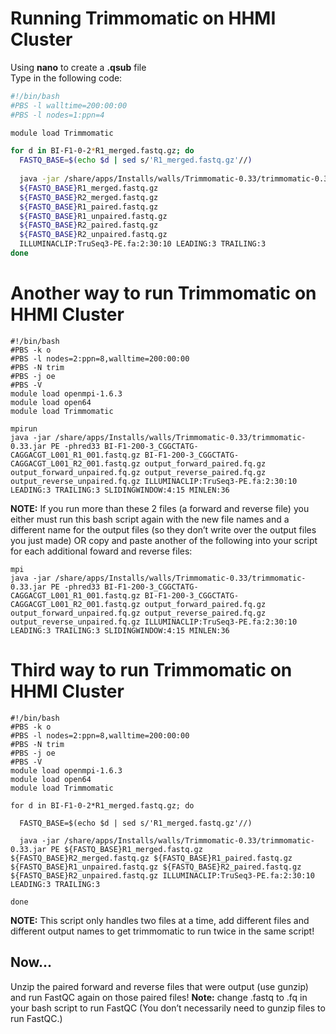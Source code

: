 # Running Trimmomatic on HHMI Cluster
Using **nano** to create a **.qsub** file<br/>
Type in the following code:
```bash
#!/bin/bash
#PBS -l walltime=200:00:00
#PBS -l nodes=1:ppn=4

module load Trimmomatic

for d in BI-F1-0-2*R1_merged.fastq.gz; do
  FASTQ_BASE=$(echo $d | sed s/'R1_merged.fastq.gz'//)
 
  java -jar /share/apps/Installs/walls/Trimmomatic-0.33/trimmomatic-0.33.jar PE 
  ${FASTQ_BASE}R1_merged.fastq.gz 
  ${FASTQ_BASE}R2_merged.fastq.gz 
  ${FASTQ_BASE}R1_paired.fastq.gz 
  ${FASTQ_BASE}R1_unpaired.fastq.gz 
  ${FASTQ_BASE}R2_paired.fastq.gz 
  ${FASTQ_BASE}R2_unpaired.fastq.gz 
  ILLUMINACLIP:TruSeq3-PE.fa:2:30:10 LEADING:3 TRAILING:3
done
```

# Another way to run Trimmomatic on HHMI Cluster
```
#!/bin/bash
#PBS -k o
#PBS -l nodes=2:ppn=8,walltime=200:00:00
#PBS -N trim
#PBS -j oe
#PBS -V
module load openmpi-1.6.3
module load open64
module load Trimmomatic

mpirun
java -jar /share/apps/Installs/walls/Trimmomatic-0.33/trimmomatic-0.33.jar PE -phred33 BI-F1-200-3_CGGCTATG-CAGGACGT_L001_R1_001.fastq.gz BI-F1-200-3_CGGCTATG-CAGGACGT_L001_R2_001.fastq.gz output_forward_paired.fq.gz output_forward_unpaired.fq.gz output_reverse_paired.fq.gz output_reverse_unpaired.fq.gz ILLUMINACLIP:TruSeq3-PE.fa:2:30:10 LEADING:3 TRAILING:3 SLIDINGWINDOW:4:15 MINLEN:36

```
**NOTE:** If you run more than these 2 files (a forward and reverse file) you either must run this bash script again with the new file names and a different name for the output files (so they don’t write over the output files you just made) OR copy and paste another of the following into your script for each additional foward and reverse files:
```
mpi
java -jar /share/apps/Installs/walls/Trimmomatic-0.33/trimmomatic-0.33.jar PE -phred33 BI-F1-200-3_CGGCTATG-CAGGACGT_L001_R1_001.fastq.gz BI-F1-200-3_CGGCTATG-CAGGACGT_L001_R2_001.fastq.gz output_forward_paired.fq.gz output_forward_unpaired.fq.gz output_reverse_paired.fq.gz output_reverse_unpaired.fq.gz ILLUMINACLIP:TruSeq3-PE.fa:2:30:10 LEADING:3 TRAILING:3 SLIDINGWINDOW:4:15 MINLEN:36

```


# Third way to run Trimmomatic on HHMI Cluster
```
#!/bin/bash
#PBS -k o
#PBS -l nodes=2:ppn=8,walltime=200:00:00
#PBS -N trim
#PBS -j oe
#PBS -V
module load openmpi-1.6.3
module load open64
module load Trimmomatic

for d in BI-F1-0-2*R1_merged.fastq.gz; do

  FASTQ_BASE=$(echo $d | sed s/'R1_merged.fastq.gz'//)

  java -jar /share/apps/Installs/walls/Trimmomatic-0.33/trimmomatic-0.33.jar PE ${FASTQ_BASE}R1_merged.fastq.gz ${FASTQ_BASE}R2_merged.fastq.gz ${FASTQ_BASE}R1_paired.fastq.gz ${FASTQ_BASE}R1_unpaired.fastq.gz ${FASTQ_BASE}R2_paired.fastq.gz ${FASTQ_BASE}R2_unpaired.fastq.gz ILLUMINACLIP:TruSeq3-PE.fa:2:30:10 LEADING:3 TRAILING:3

done
```
**NOTE:** This script only handles two files at a time, add different files and different output names to get trimmomatic to run twice in the same script!

## Now...
Unzip the paired forward and reverse files that were output (use gunzip) and run FastQC again on those paired files!
**Note:** change .fastq to .fq in your bash script to run FastQC
(You don’t necessarily need to gunzip files to run FastQC.)

